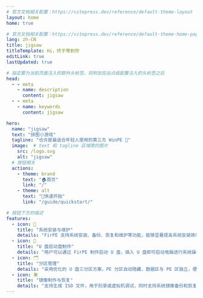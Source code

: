 ```yaml
---
# 官方文档相关配置：https://vitepress.dev/reference/default-theme-layout
layout: home
home: true

# 官方文档相关配置：https://vitepress.dev/reference/default-theme-home-page
lang: zh-CN
title: jigsaw
titleTemplate: Hi，终于等到你
editLink: true
lastUpdated: true

# 指定要为当前页面注入的额外头标签。将附加在站点级配置注入的头标签之后
head:
  - - meta
    - name: description
      content: jigsaw
  - - meta
    - name: keywords
      content: jigsaw

hero:
  name: "jigsaw"
  text: "拼图小游戏"
  tagline: "也许是最适合年轻人使用的第三方 WinPE 🎉"
  image:  # text 和 tagline 区域旁的图片
    src: /logo.svg
    alt: "jigsaw"
  # 按钮相关
  actions:
    - theme: brand
      text: "🏠首页"
      link: "/"      
    - theme: alt
      text: "🚀快速开始"
      link: "/guide/quickstart/"          

# 按钮下方的描述
features:
  - icon: 🧰
    title: "系统安装与维护"
    details: "FirPE 支持系统安装、备份、恢复和维护等功能，能够显著提高系统安装效率。"
  - icon: 💾
    title: "U 盘启动盘制作"
    details: "用户可以通过 FirPE 制作启动 U 盘，插入 U 盘即可启动电脑进行系统操作。"
  - icon: 🗂️
    title: "分区管理"
    details: "采用优化的 U 盘三分区方案，PE 分区自动隐藏，数据区与 PE 区独立，便于数据操作。"
  - icon: 🛠️
    title: "镜像制作与恢复"
    details: "支持生成 ISO 文件，用于刻录或虚拟机调试，同时支持系统镜像备份和恢复。"        
---
```

